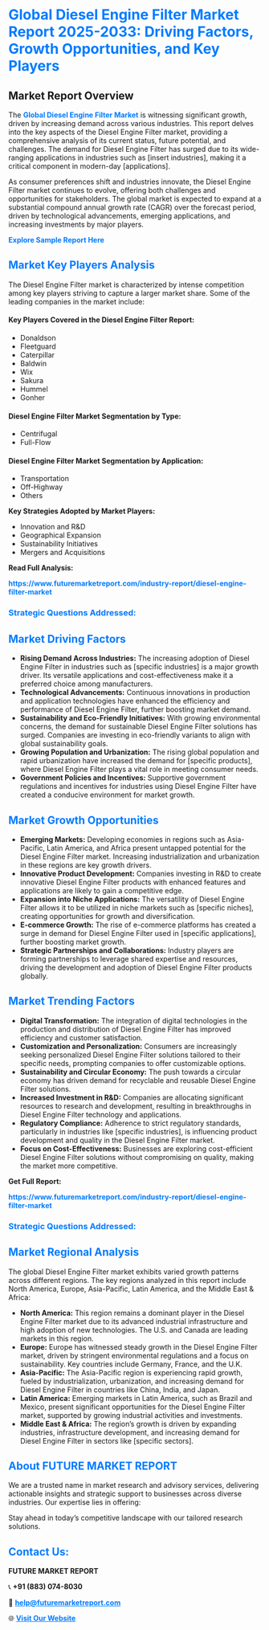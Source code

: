 <h1 style="color: #007BFF;">Global Diesel Engine Filter Market Report 2025-2033: Driving Factors, Growth Opportunities, and Key Players</h1>

<section id="overview">
<h2>Market Report Overview</h2>
<p>The <a href="https://www.futuremarketreport.com/industry-report/diesel-engine-filter-market" style="color: #007BFF; text-decoration: none;"><strong>Global Diesel Engine Filter Market</strong></a> is witnessing significant growth, driven by increasing demand across various industries. This report delves into the key aspects of the Diesel Engine Filter market, providing a comprehensive analysis of its current status, future potential, and challenges. The demand for Diesel Engine Filter has surged due to its wide-ranging applications in industries such as [insert industries], making it a critical component in modern-day [applications].</p>
<p>As consumer preferences shift and industries innovate, the Diesel Engine Filter market continues to evolve, offering both challenges and opportunities for stakeholders. The global market is expected to expand at a substantial compound annual growth rate (CAGR) over the forecast period, driven by technological advancements, emerging applications, and increasing investments by major players.</p>
</section>

<section id="overview">
<p><a href="https://www.futuremarketreport.com/request-sample/reportId=53215" style="color: #007BFF; text-decoration: none;"><strong>Explore Sample Report Here</strong></a></p>
</section>

<section id="key-players">
<h2 style="color: #007BFF;">Market Key Players Analysis</h2>
<p>The Diesel Engine Filter market is characterized by intense competition among key players striving to capture a larger market share. Some of the leading companies in the market include:</p>
<h4>Key Players Covered in the Diesel Engine Filter Report:</h4>
<ul><li>Donaldson</li><li>Fleetguard</li><li>Caterpillar</li><li>Baldwin</li><li>Wix</li><li>Sakura</li><li>Hummel</li><li>Gonher</li></ul>
<h4>Diesel Engine Filter Market Segmentation by Type:</h4>
<ul><li>Centrifugal</li><li>Full-Flow</li></ul>

<h4>Diesel Engine Filter Market Segmentation by Application:</h4>
<ul><li>Transportation</li><li>Off-Highway</li><li>Others</li></ul>
<p><strong>Key Strategies Adopted by Market Players:</strong></p>
<ul>
<li>Innovation and R&D</li>
<li>Geographical Expansion</li>
<li>Sustainability Initiatives</li>
<li>Mergers and Acquisitions</li>
</ul>
</section>

<section>
<p><strong>Read Full Analysis: </strong></p><a href="https://www.futuremarketreport.com/industry-report/diesel-engine-filter-market" style="color: #007BFF; text-decoration: none;"><strong>https://www.futuremarketreport.com/industry-report/diesel-engine-filter-market</strong></a>
<h3 style="color: #007BFF;">Strategic Questions Addressed:</h3>
</section>

<section id="driving-factors">
<h2 style="color: #007BFF;">Market Driving Factors</h2>
<ul>
<li><strong>Rising Demand Across Industries:</strong> The increasing adoption of Diesel Engine Filter in industries such as [specific industries] is a major growth driver. Its versatile applications and cost-effectiveness make it a preferred choice among manufacturers.</li>
<li><strong>Technological Advancements:</strong> Continuous innovations in production and application technologies have enhanced the efficiency and performance of Diesel Engine Filter, further boosting market demand.</li>
<li><strong>Sustainability and Eco-Friendly Initiatives:</strong> With growing environmental concerns, the demand for sustainable Diesel Engine Filter solutions has surged. Companies are investing in eco-friendly variants to align with global sustainability goals.</li>
<li><strong>Growing Population and Urbanization:</strong> The rising global population and rapid urbanization have increased the demand for [specific products], where Diesel Engine Filter plays a vital role in meeting consumer needs.</li>
<li><strong>Government Policies and Incentives:</strong> Supportive government regulations and incentives for industries using Diesel Engine Filter have created a conducive environment for market growth.</li>
</ul>
</section>

<section id="growth-opportunities">
<h2 style="color: #007BFF;">Market Growth Opportunities</h2>
<ul>
<li><strong>Emerging Markets:</strong> Developing economies in regions such as Asia-Pacific, Latin America, and Africa present untapped potential for the Diesel Engine Filter market. Increasing industrialization and urbanization in these regions are key growth drivers.</li>
<li><strong>Innovative Product Development:</strong> Companies investing in R&D to create innovative Diesel Engine Filter products with enhanced features and applications are likely to gain a competitive edge.</li>
<li><strong>Expansion into Niche Applications:</strong> The versatility of Diesel Engine Filter allows it to be utilized in niche markets such as [specific niches], creating opportunities for growth and diversification.</li>
<li><strong>E-commerce Growth:</strong> The rise of e-commerce platforms has created a surge in demand for Diesel Engine Filter used in [specific applications], further boosting market growth.</li>
<li><strong>Strategic Partnerships and Collaborations:</strong> Industry players are forming partnerships to leverage shared expertise and resources, driving the development and adoption of Diesel Engine Filter products globally.</li>
</ul>
</section>

<section id="trending-factors">
<h2 style="color: #007BFF;">Market Trending Factors</h2>
<ul>
<li><strong>Digital Transformation:</strong> The integration of digital technologies in the production and distribution of Diesel Engine Filter has improved efficiency and customer satisfaction.</li>
<li><strong>Customization and Personalization:</strong> Consumers are increasingly seeking personalized Diesel Engine Filter solutions tailored to their specific needs, prompting companies to offer customizable options.</li>
<li><strong>Sustainability and Circular Economy:</strong> The push towards a circular economy has driven demand for recyclable and reusable Diesel Engine Filter solutions.</li>
<li><strong>Increased Investment in R&D:</strong> Companies are allocating significant resources to research and development, resulting in breakthroughs in Diesel Engine Filter technology and applications.</li>
<li><strong>Regulatory Compliance:</strong> Adherence to strict regulatory standards, particularly in industries like [specific industries], is influencing product development and quality in the Diesel Engine Filter market.</li>
<li><strong>Focus on Cost-Effectiveness:</strong> Businesses are exploring cost-efficient Diesel Engine Filter solutions without compromising on quality, making the market more competitive.</li>
</ul>
</section>

<section>
<p><strong>Get Full Report: </strong></p><a href="https://www.futuremarketreport.com/industry-report/diesel-engine-filter-market" style="color: #007BFF; text-decoration: none;"><strong>https://www.futuremarketreport.com/industry-report/diesel-engine-filter-market</strong></a>
<h3 style="color: #007BFF;">Strategic Questions Addressed:</h3>
</section>


<section id="regional-analysis">
<h2 style="color: #007BFF;">Market Regional Analysis</h2>
<p>The global Diesel Engine Filter market exhibits varied growth patterns across different regions. The key regions analyzed in this report include North America, Europe, Asia-Pacific, Latin America, and the Middle East & Africa:</p>
<ul>
<li><strong>North America:</strong> This region remains a dominant player in the Diesel Engine Filter market due to its advanced industrial infrastructure and high adoption of new technologies. The U.S. and Canada are leading markets in this region.</li>
<li><strong>Europe:</strong> Europe has witnessed steady growth in the Diesel Engine Filter market, driven by stringent environmental regulations and a focus on sustainability. Key countries include Germany, France, and the U.K.</li>
<li><strong>Asia-Pacific:</strong> The Asia-Pacific region is experiencing rapid growth, fueled by industrialization, urbanization, and increasing demand for Diesel Engine Filter in countries like China, India, and Japan.</li>
<li><strong>Latin America:</strong> Emerging markets in Latin America, such as Brazil and Mexico, present significant opportunities for the Diesel Engine Filter market, supported by growing industrial activities and investments.</li>
<li><strong>Middle East & Africa:</strong> The region’s growth is driven by expanding industries, infrastructure development, and increasing demand for Diesel Engine Filter in sectors like [specific sectors].</li>
</ul>
</section>

<footer>
<h2 style="color: #007BFF;">About FUTURE MARKET REPORT</h2>
<p>We are a trusted name in market research and advisory services, delivering actionable insights and strategic support to businesses across diverse industries. Our expertise lies in offering:</p>

<p>Stay ahead in today’s competitive landscape with our tailored research solutions.</p>

<h2 style="color: #007BFF;">Contact Us:</h2>
<p><strong>FUTURE MARKET REPORT</strong></p>
<p>📞 <strong>+91 (883) 074-8030</strong></p>
<p>📧 <strong><a href="mailto:help@futuremarketreport.com" style="color: #007BFF;">help@futuremarketreport.com</a></strong></p>
<p>🌐 <strong><a href="https://www.futuremarketreport.com/" style="color: #007BFF;">Visit Our Website</a></strong></p>
</footer>